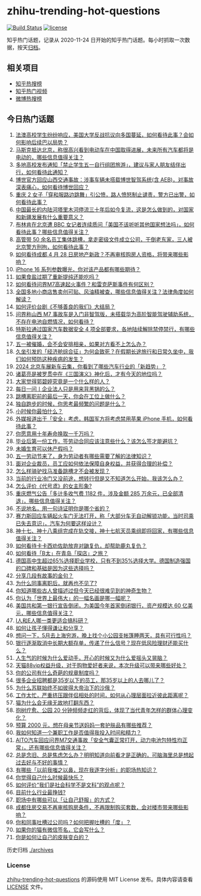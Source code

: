 # zhihu-trending-hot-questions

[![Build Status](https://github.com/justjavac/zhihu-trending-hot-questions/workflows/ci/badge.svg?branch=master)](https://github.com/justjavac/zhihu-trending-hot-questions/actions)
[![license](https://img.shields.io/github/license/justjavac/zhihu-trending-hot-questions)](https://github.com/justjavac/zhihu-trending-hot-questions/blob/master/LICENSE)

知乎热门话题，记录从 2020-11-24
日开始的知乎热门话题。每小时抓取一次数据，按天[归档](./archives)。

## 相关项目

- [知乎热搜榜](https://github.com/justjavac/zhihu-trending-top-search)
- [知乎热门视频](https://github.com/justjavac/zhihu-trending-hot-video)
- [微博热搜榜](https://github.com/justjavac/weibo-trending-hot-search)

## 今日热门话题

<!-- BEGIN -->
<!-- 最后更新时间 Mon Apr 29 2024 06:01:55 GMT+0800 (China Standard Time) -->

1. [法澳高校学生纷纷响应，美国大学反战抗议向多国蔓延，如何看待此事？会如何影响后续巴以局势？](https://www.zhihu.com/question/654256585)
1. [马斯克抵达北京，称很高兴看到电动车在中国取得进展，未来所有汽车都将是电动的，哪些信息值得关注？](https://www.zhihu.com/question/654385994)
1. [多地高校发布通知「禁止学生五一自行组团旅游」，建议与家人朋友结伴出行，如何看待此通知？](https://www.zhihu.com/question/654381290)
1. [博世官方回应山西交通事故：涉事车辆未搭载博世智驾系统(含 AEB)，对事故深表痛心，如何看待博世回应？](https://www.zhihu.com/question/654390008)
1. [重庆 2 女子「穿和服路边跳舞」引公愤，路人愤怒制止谴责，警方已出警，如何看待此事？](https://www.zhihu.com/question/654374294)
1. [中国最长的内陆河塔里木河停流三十年后如今复流，这是怎么做到的，对国家和新疆发展有什么重要意义？](https://www.zhihu.com/question/653949303)
1. [布林肯在北京遭 BBC 女记者连续质问「美国不该听听其他国家想法吗」，如何看待此事？哪些信息值得关注？](https://www.zhihu.com/question/654368901)
1. [高管带 50 余名员工集体跳槽，拿走密级文件成立公司，干倒老东家，三人被北京警方刑拘，如何看待此事？](https://www.zhihu.com/question/654296128)
1. [如何看待成都 4 月 28 日房地产新政？不再审核购房人资格，将带来哪些影响？](https://www.zhihu.com/question/654366197)
1. [iPhone 16 系列参数曝光，你对该产品都有哪些期待？](https://www.zhihu.com/question/624514836)
1. [如果食盐过期了重新提纯还能吃吗？](https://www.zhihu.com/question/624449613)
1. [如何看待问界M7高速起火事件？和雷克萨斯事件有何区别？](https://www.zhihu.com/question/654370664)
1. [全国多地小商店售卖创可贴、风油精被查，哪些信息值得关注？法律角度如何解读？](https://www.zhihu.com/question/654267592)
1. [如何评价台剧《不够善良的我们》大结局？](https://www.zhihu.com/question/654367965)
1. [问界称山西 M7 事故车是入门非智驾版，未搭载华为高阶智能驾驶辅助系统，不存在电池自燃情况，如何看待？](https://www.zhihu.com/question/654377255)
1. [特斯拉通过国家汽车数据安全 4 项全部要求，各地陆续解除禁停禁行，有哪些信息值得关注？](https://www.zhihu.com/question/654418513)
1. [五一被催婚，会不会安排相亲，如果对方看不上怎么办？](https://www.zhihu.com/question/654376181)
1. [久坐引发的「经济舱综合征」为何会致死？在假期长途旅行和日常久坐中，我们如何预防这种疾病的发生？](https://www.zhihu.com/question/654368864)
1. [2024 北京车展新车云集，你看到了哪些汽车行业的「新趋势」？](https://www.zhihu.com/question/653349160)
1. [诸葛亮是被罗贯中在《三国演义》神化后，才有今天的地位吗？](https://www.zhihu.com/question/654320252)
1. [大家觉得郭碧婷究竟是一个什么样的人？](https://www.zhihu.com/question/356597439)
1. [每日一问丨企业法人只是用来背黑锅的么？](https://www.zhihu.com/question/654357396)
1. [跳槽离职前的最后一天，你会在工位上做什么？](https://www.zhihu.com/question/652234883)
1. [独自跑步的时候，你思考最频繁的问题是什么？](https://www.zhihu.com/question/653305695)
1. [小时候你最怕什么？](https://www.zhihu.com/question/648324186)
1. [外媒报道出于「安全」考虑，韩国军方将考虑禁用苹果 iPhone 手机，如何看待此事？](https://www.zhihu.com/question/653962686)
1. [你愿意用十年寿命换取一千万吗？](https://www.zhihu.com/question/384613216)
1. [毕业后第一份工作，签劳动合同应该注意些什么？该怎么签才能避坑？](https://www.zhihu.com/question/654380333)
1. [未婚生育可以休产假吗？](https://www.zhihu.com/question/654413162)
1. [五一劳动节来了，身为劳动者有哪些需要了解的法律知识？](https://www.zhihu.com/question/654381504)
1. [面对企业裁员，员工应如何依法保障自身权益，并获得合理的补偿？](https://www.zhihu.com/question/654380547)
1. [怎么样骑驴找马准备跳槽才不会被发现？](https://www.zhihu.com/question/652074167)
1. [当前的行业冷门又没前途，想转行但是又不知道怎么开始，我该怎么办？](https://www.zhihu.com/question/652074709)
1. [怎么评价《代号鸢》的女主形象?](https://www.zhihu.com/question/602629413)
1. [重庆燃气公告「多计多收气费 1182 件，涉及金额 285 万余元，已全部清退」，哪些信息值得关注？](https://www.zhihu.com/question/654408548)
1. [不说地名，用一句诗证明你是哪个省的？](https://www.zhihu.com/question/650301032)
1. [赛力斯回应车辆起火车门无法打开，称「大部分车无自动解锁功能，当时司乘已失去意识」，汽车为何要这样设计？](https://www.zhihu.com/question/654377385)
1. [神十七、神十八乘组完成在轨交接，神十七航天员乘组即将回家，有哪些信息值得关注？](https://www.zhihu.com/question/654383030)
1. [如何看待卡卡西劝佐助放弃对鼬复仇，却帮助鹿丸复仇？](https://www.zhihu.com/question/654321255)
1. [如何看待「B太」在青岛「探店」之旅？](https://www.zhihu.com/question/654281401)
1. [德国高中生超过65%选择职业学校，只有不到35%选择大学。德国制造强国的口碑和基础是因为这些选择吗？](https://www.zhihu.com/question/650817279)
1. [分享几段有故事的金句？](https://www.zhihu.com/question/654314884)
1. [为什么同事离职后，就再也不见了?](https://www.zhihu.com/question/653953811)
1. [你知道哪些古人曾描述过但今天已经很难见到的神奇生物？](https://www.zhihu.com/question/653150186)
1. [你认为「世界上最伟大」的一幅名画是哪一幅呢？](https://www.zhihu.com/question/654055226)
1. [美国共和第一银行宣告倒闭，为美国今年首家倒闭银行，资产规模达 60 亿美元，哪些信息值得关注？](https://www.zhihu.com/question/654375158)
1. [I人和E人哪一类更适合搞科研？](https://www.zhihu.com/question/653149937)
1. [如何让孩子懂得谦让和分享？](https://www.zhihu.com/question/653469152)
1. [想问一下，5月去上海穷游，晚上找个小公园支帐篷睡两天，具有可行性吗？](https://www.zhihu.com/question/653219665)
1. [银行逐渐取消中长期大额存单，传递了什么信号？现在低风险理财还能买什么？](https://www.zhihu.com/question/654367574)
1. [人生气的时候为什么爱动手，开心的时候又为什么爱摇头又晃脑？](https://www.zhihu.com/question/654274587)
1. [天猫88vip权益升级，对于购物爱好者来说，本次升级可以带来哪些好处？](https://www.zhihu.com/question/654367371)
1. [你的公司有什么奇葩的规章制度吗？](https://www.zhihu.com/question/654269880)
1. [很多企业招聘都是35岁以下的员工，那35岁以上的人去哪儿了？](https://www.zhihu.com/question/653679430)
1. [为什么苏联始终不如彼得大帝治下的沙俄？](https://www.zhihu.com/question/654267308)
1. [工作太忙，严重挤压跟伴侣相处的时间，如何从心理层面拉近彼此距离呢？](https://www.zhihu.com/question/653429108)
1. [猫为什么会无缘无故地打翻东西？](https://www.zhihu.com/question/649238342)
1. [抱树疗愈、公园 20 分钟频频走红的背后，体现了当代青年怎样的群体心理变化？](https://www.zhihu.com/question/653429540)
1. [预算 2000 元，想在母亲节送妈妈一套护肤品有哪些推荐？](https://www.zhihu.com/question/653433788)
1. [我如何知道一个兼职工作是否值得我投入时间和精力？](https://www.zhihu.com/question/653295887)
1. [AITO汽车回应问界M7交通事故「安全气囊正常打开，动力电池包特性均正常」，还有哪些信息值得关注？](https://www.zhihu.com/question/654370144)
1. [总是念旧、总是焦虑怎么办？明明知道向前看才是正确的，可脑海里总是想起过去好与不好的事情？](https://www.zhihu.com/question/653786552)
1. [有哪些「以前我嗤之以鼻，现在我逐字分析」的职场热知识？](https://www.zhihu.com/question/653436838)
1. [你觉得自己什么时候最快乐？](https://www.zhihu.com/question/651159937)
1. [如何评价“我们是社会科学不是文科”的观点呢？](https://www.zhihu.com/question/650680183)
1. [目前什么行业最挣钱?](https://www.zhihu.com/question/649421513)
1. [职场中有哪些可以「让自己舒服」的方式？](https://www.zhihu.com/question/653947179)
1. [成都住房交易不再审核购房条件，不再限制购买套数，会对楼市带来哪些影响？](https://www.zhihu.com/question/654364753)
1. [你和同事吐槽过公司吗？如何把握吐槽的「度」？](https://www.zhihu.com/question/653745367)
1. [如果你的猫有微信签名，它会写什么？](https://www.zhihu.com/question/650233433)
1. [你是如何让自己的皮肤变白的？](https://www.zhihu.com/question/649377472)

<!-- END -->

历史归档 [./archives](./archives)

### License

[zhihu-trending-hot-questions](https://github.com/justjavac/zhihu-trending-hot-questions)
的源码使用 MIT License 发布。具体内容请查看 [LICENSE](./LICENSE) 文件。
